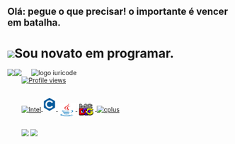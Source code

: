 ## Olá: pegue o que precisar! o importante é vencer em batalha.
<h1 align="height"><img src="https://media3.giphy.com/media/3o7bu9xd7jdNlphUZO/giphy.gif?cid=ecf05e47bfjwtenlnjdmr1g79ytn8nyf6lm0s7vthz6t381a&rid=giphy.gif&ct=s" width="40px">Sou novato em programar. </h1></img>


<img src="https://media1.giphy.com/media/NytMLKyiaIh6VH9SPm/giphy.gif?cid=ecf05e47phvf052wfimxh2zr6ah234ha2zjzcxx5bj7i8l3h&rid=giphy.gif&ct=g" min-width="150px" max-width="150px" width="450px" align="right" alt="logo iuricode">
<img align="left" height="160em" src="https://bad-apple-github-readme.vercel.app/api?show_bg=1&username=phikill&theme=tokyonight"/>
<img align="left" height="160em" src="https://github-readme-stats.vercel.app/api/top-langs/?username=phikill&layout=compact&langs_count=7&theme=tokyonight"/>
<div align="right">
  <a href="https://github.com/phikill">
    <p align="left"> <img src="https://komarev.com/ghpvc/?username=phikill&color=red" alt="Profile views" /> </p>
</div>
<div style="display: inline_block"><br>
  <img align="center" alt="Intel" height="30" width="40" src="https://www.freeiconspng.com/uploads/intel-logo-png-2.png">
  <img aling="center" alt="C" height="30" widht="40" src="https://github.com/devicons/devicon/blob/master/icons/c/c-plain.svg">
    <img align="center" alt="JAVA" height="30" width="40" src="https://github.com/devicons/devicon/blob/master/icons/java/java-original.svg">
    <img align="center" alt="MS-DOS" height="30" width="40" src="https://github.com/devicons/devicon/blob/master/icons/msdos/msdos-original.svg">
    <img align="center" alt="cplus" height="30" width="30" src="https://img.icons8.com/color/344/c-plus-plus-logo.png">
</div>
  
  ##
<div> 
  <a href="https://www.youtube.com/channel/UCtckcybjk1hnbk_ENMR0pvw" target="_blank"><img src="https://img.shields.io/badge/YouTube-FF0000?style=for-the-badge&logo=youtube&logoColor=white" target="_blank"></a>
  <a href="https://www.youtube.com/watch?v=ZZ5LpwO-An4" target="_blank"><img src="https://img.shields.io/badge/-LinkedIn-%230077B5?style=for-the-badge&logo=linkedin&logoColor=white" target="_blank"></a> 
  
</div>
  
